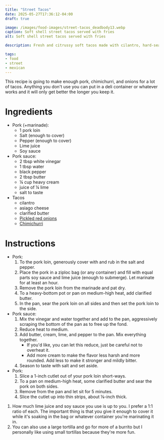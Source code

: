 ```yaml
---
title: "Street Tacos"
date: 2025-05-27T17:36:12-04:00
draft: true

image: /images/food-images/street-tacos_deadbody13.webp
caption: Soft shell street tacos served with fries
alt: Soft shell street tacos served with fries

description: Fresh and citrussy soft tacos made with cilantro, hard-seared pork, chimichurri, pickled red onions, and asiago.

tags:
- food
- street
- mexican
---
```


This recipe is going to make enough pork, chimichurri, and onions for a lot of tacos. Anything you don't use you can put in a deli container or whatever works and it will only get better the longer you keep it.

# Ingredients
- Pork (+marinade):
    - 1 pork loin 
    - Salt (enough to cover)
    - Pepper (enough to cover)
    - Lime juice
    - Soy sauce
- Pork sauce:
    - 2 tbsp white vinegar
    - 1 tbsp water
    - black pepper
    - 2 tbsp butter
    - &frac14; cup heavy cream
    - juice of &frac14; lime
    - salt to taste
- Tacos
    - cilantro
    - asiago cheese
    - clarified butter
    - [Pickled red onions](pickled-red-onions.html)
    - [Chimichurri](chimichurri.html)

# Instructions
- Pork:
    1. To the pork loin, generously cover with and rub in the salt and pepper.
    1. Place the pork in a ziploc bag (or any container) and fill with equal parts soy sauce and lime juice (enough to submerge). Let marinate for at least an hour.
    1. Remove the pork loin from the marinade and pat dry.
    1. To a heavy-bottom pot or pan on medium-high heat, add clarified butter.
    1. In the pan, sear the pork loin on all sides and then set the pork loin to the side.
- Pork sauce:
    1. Mix the vinegar and water together and add to the pan, aggressively scraping the bottom of the pan as to free up the fond.
    1. Reduce heat to medium.
    1. Add butter, cream, lime, and pepper to the pan. Mix everything together.
        - If you'd like, you can let this reduce, just be careful not to overheat it.
        - Add more cream to make the flavor less harsh and more rounded. Add less to make it stronger and mildly bitter.
    1. Season to taste with salt and set aside.
- Pork:
    1. Slice a 1-inch cutlet out of your pork loin short-ways.
    1. To a pan on medium-high heat, some clarified butter and sear the pork on both sides.
    1. Remove from the pan and let sit for 5 minutes.
    1. Slice the cutlet up into thin strips, about &frac18;-inch thick.

<div class="footnotes">

1. How much lime juice and soy sauce you use is up to you. I prefer a 1:1 ratio of each. The important thing is that you give it enough to cover it while it's soaking in the bag or whatever container you're marinating it in.
2. You can also use a large tortilla and go for more of a burrito but I personally like using small tortillas because they're more fun.

</div>
